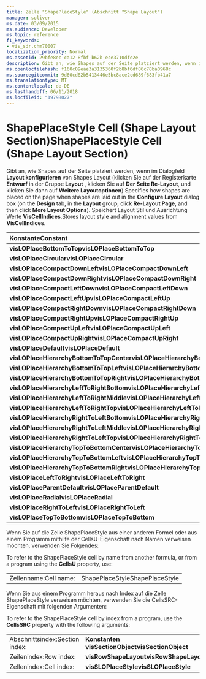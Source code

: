 ```yaml
---
title: Zelle "ShapePlaceStyle" (Abschnitt "Shape Layout")
manager: soliver
ms.date: 03/09/2015
ms.audience: Developer
ms.topic: reference
f1_keywords:
- vis_sdr.chm70007
localization_priority: Normal
ms.assetid: 29bfe8ec-ca12-8fbf-b62b-ece3710dfe2e
description: Gibt an, wie Shapes auf der Seite platziert werden, wenn im Dialogfeld Layout konfigurieren von Shapes Layout (klicken Sie auf der Registerkarte Entwurf in der Gruppe Layout, klicken Sie auf der Seite Re-Layout, und klicken Sie dann auf Weitere Layoutoptionen). Speichert Layout Stil und Ausrichtung Werte VisCellIndices.
ms.openlocfilehash: f160c09eae3a3135360f2b8bf6df86c78ba0968c
ms.sourcegitcommit: 9d60cd82b5413446e5bc8ace2cd689f683fb41a7
ms.translationtype: MT
ms.contentlocale: de-DE
ms.lasthandoff: 06/11/2018
ms.locfileid: "19798027"
---
```

# <a name="shapeplacestyle-cell-shape-layout-section"></a><span data-ttu-id="17b64-104">ShapePlaceStyle Cell (Shape Layout Section)</span><span class="sxs-lookup"><span data-stu-id="17b64-104">ShapePlaceStyle Cell (Shape Layout Section)</span></span>

<span data-ttu-id="17b64-105">Gibt an, wie Shapes auf der Seite platziert werden, wenn im Dialogfeld **Layout konfigurieren** von Shapes Layout (klicken Sie auf der Registerkarte **Entwurf** in der Gruppe **Layout** , klicken Sie auf **Der Seite Re-Layout**, und klicken Sie dann auf **Weitere Layoutoptionen**).</span><span class="sxs-lookup"><span data-stu-id="17b64-105">Specifies how shapes are placed on the page when shapes are laid out in the **Configure Layout** dialog box (on the **Design** tab, in the **Layout** group, click **Re-Layout Page**, and then click **More Layout Options**).</span></span> <span data-ttu-id="17b64-106">Speichert Layout Stil und Ausrichtung Werte **VisCellIndices**.</span><span class="sxs-lookup"><span data-stu-id="17b64-106">Stores layout style and alignment values from **VisCellIndices**.</span></span> 
  
|<span data-ttu-id="17b64-107">**Konstante**</span><span class="sxs-lookup"><span data-stu-id="17b64-107">**Constant**</span></span>|<span data-ttu-id="17b64-108">**Wert**</span><span class="sxs-lookup"><span data-stu-id="17b64-108">**Value**</span></span>|
|:-----|:-----|
|<span data-ttu-id="17b64-109">**visLOPlaceBottomToTop**</span><span class="sxs-lookup"><span data-stu-id="17b64-109">**visLOPlaceBottomToTop**</span></span> <br/> |<span data-ttu-id="17b64-110">4</span><span class="sxs-lookup"><span data-stu-id="17b64-110">4</span></span>  <br/> |
|<span data-ttu-id="17b64-111">**visLOPlaceCircular**</span><span class="sxs-lookup"><span data-stu-id="17b64-111">**visLOPlaceCircular**</span></span> <br/> |<span data-ttu-id="17b64-112">6</span><span class="sxs-lookup"><span data-stu-id="17b64-112">6</span></span>  <br/> |
|<span data-ttu-id="17b64-113">**visLOPlaceCompactDownLeft**</span><span class="sxs-lookup"><span data-stu-id="17b64-113">**visLOPlaceCompactDownLeft**</span></span> <br/> |<span data-ttu-id="17b64-114">14</span><span class="sxs-lookup"><span data-stu-id="17b64-114">14</span></span>  <br/> |
|<span data-ttu-id="17b64-115">**visLOPlaceCompactDownRight**</span><span class="sxs-lookup"><span data-stu-id="17b64-115">**visLOPlaceCompactDownRight**</span></span> <br/> |<span data-ttu-id="17b64-116">7</span><span class="sxs-lookup"><span data-stu-id="17b64-116">7</span></span>  <br/> |
|<span data-ttu-id="17b64-117">**visLOPlaceCompactLeftDown**</span><span class="sxs-lookup"><span data-stu-id="17b64-117">**visLOPlaceCompactLeftDown**</span></span> <br/> |<span data-ttu-id="17b64-118">13</span><span class="sxs-lookup"><span data-stu-id="17b64-118">13</span></span>  <br/> |
|<span data-ttu-id="17b64-119">**visLOPlaceCompactLeftUp**</span><span class="sxs-lookup"><span data-stu-id="17b64-119">**visLOPlaceCompactLeftUp**</span></span> <br/> |<span data-ttu-id="17b64-120">12</span><span class="sxs-lookup"><span data-stu-id="17b64-120">12</span></span>  <br/> |
|<span data-ttu-id="17b64-121">**visLOPlaceCompactRightDown**</span><span class="sxs-lookup"><span data-stu-id="17b64-121">**visLOPlaceCompactRightDown**</span></span> <br/> |<span data-ttu-id="17b64-122">8</span><span class="sxs-lookup"><span data-stu-id="17b64-122">8</span></span>  <br/> |
|<span data-ttu-id="17b64-123">**visLOPlaceCompactRightUp**</span><span class="sxs-lookup"><span data-stu-id="17b64-123">**visLOPlaceCompactRightUp**</span></span> <br/> |<span data-ttu-id="17b64-124">9</span><span class="sxs-lookup"><span data-stu-id="17b64-124">9</span></span>  <br/> |
|<span data-ttu-id="17b64-125">**visLOPlaceCompactUpLeft**</span><span class="sxs-lookup"><span data-stu-id="17b64-125">**visLOPlaceCompactUpLeft**</span></span> <br/> |<span data-ttu-id="17b64-126">11</span><span class="sxs-lookup"><span data-stu-id="17b64-126">11</span></span>  <br/> |
|<span data-ttu-id="17b64-127">**visLOPlaceCompactUpRight**</span><span class="sxs-lookup"><span data-stu-id="17b64-127">**visLOPlaceCompactUpRight**</span></span> <br/> |<span data-ttu-id="17b64-128">10</span><span class="sxs-lookup"><span data-stu-id="17b64-128">10</span></span>  <br/> |
|<span data-ttu-id="17b64-129">**visLOPlaceDefault**</span><span class="sxs-lookup"><span data-stu-id="17b64-129">**visLOPlaceDefault**</span></span> <br/> |<span data-ttu-id="17b64-130">0</span><span class="sxs-lookup"><span data-stu-id="17b64-130">0</span></span>  <br/> |
|<span data-ttu-id="17b64-131">**visLOPlaceHierarchyBottomToTopCenter**</span><span class="sxs-lookup"><span data-stu-id="17b64-131">**visLOPlaceHierarchyBottomToTopCenter**</span></span> <br/> |<span data-ttu-id="17b64-132">20</span><span class="sxs-lookup"><span data-stu-id="17b64-132">20</span></span>  <br/> |
|<span data-ttu-id="17b64-133">**visLOPlaceHierarchyBottomToTopLeft**</span><span class="sxs-lookup"><span data-stu-id="17b64-133">**visLOPlaceHierarchyBottomToTopLeft**</span></span> <br/> |<span data-ttu-id="17b64-134">19</span><span class="sxs-lookup"><span data-stu-id="17b64-134">19</span></span>  <br/> |
|<span data-ttu-id="17b64-135">**visLOPlaceHierarchyBottomToTopRight**</span><span class="sxs-lookup"><span data-stu-id="17b64-135">**visLOPlaceHierarchyBottomToTopRight**</span></span> <br/> |<span data-ttu-id="17b64-136">21</span><span class="sxs-lookup"><span data-stu-id="17b64-136">21</span></span>  <br/> |
|<span data-ttu-id="17b64-137">**visLOPlaceHierarchyLeftToRightBottom**</span><span class="sxs-lookup"><span data-stu-id="17b64-137">**visLOPlaceHierarchyLeftToRightBottom**</span></span> <br/> |<span data-ttu-id="17b64-138">24</span><span class="sxs-lookup"><span data-stu-id="17b64-138">24</span></span>  <br/> |
|<span data-ttu-id="17b64-139">**visLOPlaceHierarchyLeftToRightMiddle**</span><span class="sxs-lookup"><span data-stu-id="17b64-139">**visLOPlaceHierarchyLeftToRightMiddle**</span></span> <br/> |<span data-ttu-id="17b64-140">23</span><span class="sxs-lookup"><span data-stu-id="17b64-140">23</span></span>  <br/> |
|<span data-ttu-id="17b64-141">**visLOPlaceHierarchyLeftToRightTop**</span><span class="sxs-lookup"><span data-stu-id="17b64-141">**visLOPlaceHierarchyLeftToRightTop**</span></span> <br/> |<span data-ttu-id="17b64-142">22</span><span class="sxs-lookup"><span data-stu-id="17b64-142">22</span></span>  <br/> |
|<span data-ttu-id="17b64-143">**visLOPlaceHierarchyRightToLeftBottom**</span><span class="sxs-lookup"><span data-stu-id="17b64-143">**visLOPlaceHierarchyRightToLeftBottom**</span></span> <br/> |<span data-ttu-id="17b64-144">27</span><span class="sxs-lookup"><span data-stu-id="17b64-144">27</span></span>  <br/> |
|<span data-ttu-id="17b64-145">**visLOPlaceHierarchyRightToLeftMiddle**</span><span class="sxs-lookup"><span data-stu-id="17b64-145">**visLOPlaceHierarchyRightToLeftMiddle**</span></span> <br/> |<span data-ttu-id="17b64-146">26</span><span class="sxs-lookup"><span data-stu-id="17b64-146">26</span></span>  <br/> |
|<span data-ttu-id="17b64-147">**visLOPlaceHierarchyRightToLeftTop**</span><span class="sxs-lookup"><span data-stu-id="17b64-147">**visLOPlaceHierarchyRightToLeftTop**</span></span> <br/> |<span data-ttu-id="17b64-148">25</span><span class="sxs-lookup"><span data-stu-id="17b64-148">25</span></span>  <br/> |
|<span data-ttu-id="17b64-149">**visLOPlaceHierarchyTopToBottomCenter**</span><span class="sxs-lookup"><span data-stu-id="17b64-149">**visLOPlaceHierarchyTopToBottomCenter**</span></span> <br/> |<span data-ttu-id="17b64-150">17</span><span class="sxs-lookup"><span data-stu-id="17b64-150">17</span></span>  <br/> |
|<span data-ttu-id="17b64-151">**visLOPlaceHierarchyTopToBottomLeft**</span><span class="sxs-lookup"><span data-stu-id="17b64-151">**visLOPlaceHierarchyTopToBottomLeft**</span></span> <br/> |<span data-ttu-id="17b64-152">16</span><span class="sxs-lookup"><span data-stu-id="17b64-152">16</span></span>  <br/> |
|<span data-ttu-id="17b64-153">**visLOPlaceHierarchyTopToBottomRight**</span><span class="sxs-lookup"><span data-stu-id="17b64-153">**visLOPlaceHierarchyTopToBottomRight**</span></span> <br/> |<span data-ttu-id="17b64-154">18</span><span class="sxs-lookup"><span data-stu-id="17b64-154">18</span></span>  <br/> |
|<span data-ttu-id="17b64-155">**visLOPlaceLeftToRight**</span><span class="sxs-lookup"><span data-stu-id="17b64-155">**visLOPlaceLeftToRight**</span></span> <br/> |<span data-ttu-id="17b64-156">2</span><span class="sxs-lookup"><span data-stu-id="17b64-156">2</span></span>  <br/> |
|<span data-ttu-id="17b64-157">**visLOPlaceParentDefault**</span><span class="sxs-lookup"><span data-stu-id="17b64-157">**visLOPlaceParentDefault**</span></span> <br/> |<span data-ttu-id="17b64-158">15</span><span class="sxs-lookup"><span data-stu-id="17b64-158">15</span></span>  <br/> |
|<span data-ttu-id="17b64-159">**visLOPlaceRadial**</span><span class="sxs-lookup"><span data-stu-id="17b64-159">**visLOPlaceRadial**</span></span> <br/> |<span data-ttu-id="17b64-160">3</span><span class="sxs-lookup"><span data-stu-id="17b64-160">3</span></span>  <br/> |
|<span data-ttu-id="17b64-161">**visLOPlaceRightToLeft**</span><span class="sxs-lookup"><span data-stu-id="17b64-161">**visLOPlaceRightToLeft**</span></span> <br/> |<span data-ttu-id="17b64-162">5</span><span class="sxs-lookup"><span data-stu-id="17b64-162">5</span></span>  <br/> |
|<span data-ttu-id="17b64-163">**visLOPlaceTopToBottom**</span><span class="sxs-lookup"><span data-stu-id="17b64-163">**visLOPlaceTopToBottom**</span></span> <br/> |<span data-ttu-id="17b64-164">1</span><span class="sxs-lookup"><span data-stu-id="17b64-164">1</span></span>  <br/> |
   
<span data-ttu-id="17b64-165">Wenn Sie auf die Zelle ShapePlaceStyle aus einer anderen Formel oder aus einem Programm mithilfe der CellsU-Eigenschaft nach Namen verweisen möchten, verwenden Sie Folgendes:

</span><span class="sxs-lookup"><span data-stu-id="17b64-165">To refer to the ShapePlaceStyle cell by name from another formula, or from a program using the **CellsU** property, use:</span></span> 
  
|||
|:-----|:-----|
|<span data-ttu-id="17b64-166">Zellenname:</span><span class="sxs-lookup"><span data-stu-id="17b64-166">Cell name:</span></span>  <br/> |<span data-ttu-id="17b64-167">ShapePlaceStyle</span><span class="sxs-lookup"><span data-stu-id="17b64-167">ShapePlaceStyle</span></span>  <br/> |
   
<span data-ttu-id="17b64-168">Wenn Sie aus einem Programm heraus nach Index auf die Zelle ShapePlaceStyle verweisen möchten, verwenden Sie die CellsSRC-Eigenschaft mit folgenden Argumenten:

</span><span class="sxs-lookup"><span data-stu-id="17b64-168">To refer to the ShapePlaceStyle cell by index from a program, use the **CellsSRC** property with the following arguments:</span></span> 
  
|||
|:-----|:-----|
|<span data-ttu-id="17b64-169">Abschnittsindex:</span><span class="sxs-lookup"><span data-stu-id="17b64-169">Section index:</span></span>  <br/> |<span data-ttu-id="17b64-170">**Konstanten visSectionObject**</span><span class="sxs-lookup"><span data-stu-id="17b64-170">**visSectionObject**</span></span> <br/> |
|<span data-ttu-id="17b64-171">Zeilenindex:</span><span class="sxs-lookup"><span data-stu-id="17b64-171">Row index:</span></span>  <br/> |<span data-ttu-id="17b64-172">**visRowShapeLayout**</span><span class="sxs-lookup"><span data-stu-id="17b64-172">**visRowShapeLayout**</span></span> <br/> |
|<span data-ttu-id="17b64-173">Zellenindex:</span><span class="sxs-lookup"><span data-stu-id="17b64-173">Cell index:</span></span>  <br/> |<span data-ttu-id="17b64-174">**visSLOPlaceStyle**</span><span class="sxs-lookup"><span data-stu-id="17b64-174">**visSLOPlaceStyle**</span></span> <br/> |
   

